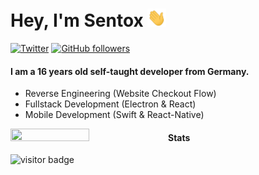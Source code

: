 # Hey, I'm Sentox <img src="https://raw.githubusercontent.com/ABSphreak/ABSphreak/master/gifs/Hi.gif" width="30px"></h2>
[![Twitter](https://img.shields.io/badge/-Twitter-222222?style=flat-square&logo=twitter&logoColor=white&link=https://twitter.com/sentoxaio)](https://twitter.com/sentoxaio)
[![GitHub followers](https://img.shields.io/github/followers/sentoxaio.svg?style=social&label=Follow&maxAge=2592000)](https://github.com/users/follow?target=SentoxAIO)

#### I am a 16 years old self-taught developer from Germany.

- Reverse Engineering (Website Checkout Flow)
- Fullstack Development (Electron & React)
- Mobile Development (Swift & React-Native)

<img align="left" src="https://github-readme-stats.vercel.app/api?username=sentoxaio&count_private=true&show_icons=true&theme=graywhite&hide=issues" width="50%" height="50%" />

#### Stats
<img src="https://visitor-badge.laobi.icu/badge?page_id=sentoxaio" alt="visitor badge"/>       
